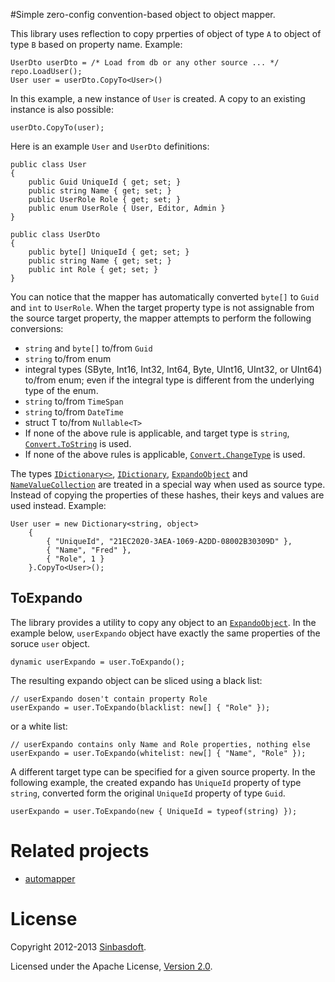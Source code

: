 #Simple zero-config convention-based object to object mapper.

This library uses reflection to copy prperties of object of type `A` to object of type `B` based on property name.
Example:
```
UserDto userDto = /* Load from db or any other source ... */ repo.LoadUser();
User user = userDto.CopyTo<User>()
```

In this example, a new instance of `User` is created. A copy to an existing instance is also possible:
```
userDto.CopyTo(user);
```

Here is an example `User` and `UserDto` definitions:
```
public class User
{
    public Guid UniqueId { get; set; }
    public string Name { get; set; }
    public UserRole Role { get; set; }
    public enum UserRole { User, Editor, Admin }
}

public class UserDto
{
    public byte[] UniqueId { get; set; }
    public string Name { get; set; }
    public int Role { get; set; }
}
```

You can notice that the mapper has automatically converted `byte[]` to `Guid` and `int` to `UserRole`. When the target property type is not assignable from the source target property, the mapper attempts to perform the following conversions:
* `string` and `byte[]` to/from `Guid`
* `string` to/from enum
* integral types (SByte, Int16, Int32, Int64, Byte, UInt16, UInt32, or UInt64) to/from enum; even if the integral type is different from the underlying type of the enum.
* `string` to/from `TimeSpan`
* `string` to/from `DateTime`
* struct T to/from `Nullable<T>`
* If none of the above rule is applicable, and target type is `string`, [<code>Convert.ToString</code>](http://msdn.microsoft.com/en-us/library/ms131014.aspx) is used.
* If none of the above rules is applicable, [<code>Convert.ChangeType</code>](http://msdn.microsoft.com/en-us/library/dtb69x08.aspx) is used.


The types [<code>IDictionary<></code>](http://msdn.microsoft.com/en-us/library/s4ys34ea), [<code>IDictionary</code>](http://msdn.microsoft.com/en-us/library/system.collections.idictionary), [<code>ExpandoObject</code>](http://msdn.microsoft.com/en-us/library/System.Dynamic.ExpandoObject.aspx) and [<code>NameValueCollection</code>](http://msdn.microsoft.com/en-us/library/System.Collections.Specialized.NameValueCollection.aspx) are treated in a special way when used as source type. Instead of copying the properties of these hashes, their keys and values are used instead.
Example:
```
User user = new Dictionary<string, object>
    {
        { "UniqueId", "21EC2020-3AEA-1069-A2DD-08002B30309D" },
        { "Name", "Fred" },
        { "Role", 1 }
    }.CopyTo<User>();
```
## ToExpando
The library provides a utility to copy any object to an [<code>ExpandoObject</code>](http://msdn.microsoft.com/en-us/library/System.Dynamic.ExpandoObject.aspx). In the example below, `userExpando` object have exactly the same properties of the soruce `user` object.
```
dynamic userExpando = user.ToExpando();
```

The resulting expando object can be sliced using a black list:
```
// userExpando dosen't contain property Role
userExpando = user.ToExpando(blacklist: new[] { "Role" });
```
or a white list:
```
// userExpando contains only Name and Role properties, nothing else
userExpando = user.ToExpando(whitelist: new[] { "Name", "Role" });
```

A different target type can be specified for a given source property. In the following example, the created expando has `UniqueId` property of type `string`, converted form the original `UniqueId` property of type `Guid`.
```
userExpando = user.ToExpando(new { UniqueId = typeof(string) });
```
# Related projects
* [automapper](https://github.com/AutoMapper/AutoMapper)

# License
Copyright 2012-2013 [Sinbasdoft](http://www.sinbadsoft.com).

Licensed under the Apache License, [Version 2.0](http://www.apache.org/licenses/LICENSE-2.0).

